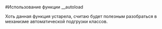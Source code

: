#Использование функции __autoload

Хоть данная функция устарела, считаю будет полезным разобраться в механизме автоматической подгрузки классов.